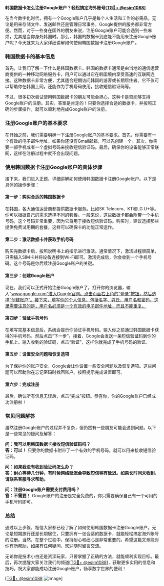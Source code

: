 **韩国数据卡怎么注册Google账户？轻松搞定海外账号[[TG💪+ @esim1088](https://t.me/s/esim1088)]**

在当今数字化时代，拥有一个Google账户几乎是每个人生活和工作的必需品。无论是用来存储文件、发送邮件还是管理日常事务，Google提供的服务都非常方便。然而，对于一些身在国外的朋友来说，注册Google账户可能会遇到一些麻烦，尤其是当你身处韩国时。那么，韩国的数据卡到底能不能用来注册Google账户呢？今天就来为大家详细讲解如何使用韩国数据卡注册Google账户。

### 韩国数据卡的基本信息

首先，让我们了解一下什么是韩国数据卡。韩国的数据卡通常是由当地的通信运营商提供的一种移动网络服务卡，用户可以通过它在韩国境内享受高速的互联网连接。这种数据卡非常方便，尤其适合短期访问韩国的游客或长期居住者。它不仅可以帮助你在韩国上网，还能作为手机号码使用，接收短信验证码等。

不过，很多初次尝试使用韩国数据卡的朋友可能会担心，这种卡是否能够支持Google账户的注册。其实，答案是肯定的！只要你选择合适的数据卡，并按照正确的步骤操作，就可以顺利地完成Google账户的注册。

### 注册Google账户的基本要求

在开始之前，我们需要明确一下注册Google账户的基本要求。首先，你需要有一个有效的电子邮件地址。如果你还没有Gmail邮箱，可以先创建一个。其次，你需要一部手机或者一个虚拟号码来接收短信验证码。最后，确保你的设备能够正常联网，这样在注册过程中就不会出现问题。

### 使用韩国数据卡注册Google账户的具体步骤

接下来，我们进入正题，详细讲解如何使用韩国数据卡注册Google账户。以下是具体的操作步骤：

#### 第一步：购买合适的韩国数据卡

在韩国，各大通信运营商都提供数据卡服务。比如SK Telecom、KT和LG U+等。你可以根据自己的需求选择不同的套餐。一般来说，这些数据卡都会附带一个手机号码，这个号码非常重要，因为它将用于接收短信验证码。购买时，建议选择那些提供免费试用期的套餐，这样可以确保卡的功能正常运作。

#### 第二步：激活数据卡并获取手机号码

购买完数据卡后，按照说明书上的指示进行激活。通常情况下，激活过程很简单，只需插入SIM卡并将设备连接到Wi-Fi即可。激活完成后，你会收到一个手机号码。这个号码是你后续注册Google账户的关键。

#### 第三步：创建Google账户

现在，我们可以正式开始注册Google账户了。打开你的浏览器，输入“www.google.com”进入Google官网。点击页面右上角的“登录”按钮，然后选择“创建账户”。接下来，填写你的个人信息，包括名字、姓氏、用户名和密码。这里需要注意的是，用户名必须是一个有效的电子邮件地址，而且不能重复。

#### 第四步：验证手机号码

在填写完基本信息后，系统会提示你验证手机号码。输入你之前通过韩国数据卡获得的手机号码，然后点击“下一步”。接着，Google会发送一条短信验证码到你的手机上。输入收到的验证码，点击“验证”，这样你就完成了手机号码的验证。

#### 第五步：设置安全问题和恢复选项

为了保护你的账户安全，Google会让你设置一些安全问题以及恢复选项。这些问题可以帮助你在忘记密码时找回账户。按照提示完成设置即可。

#### 第六步：完成注册

最后，确认所有信息无误后，点击“完成”按钮。恭喜你，你的Google账户已经成功注册啦！

### 常见问题解答

虽然注册Google账户的过程并不复杂，但仍然有一些朋友可能会遇到问题。以下是一些常见的疑问及解答：

**问：我可以用韩国数据卡接收短信验证码吗？**  
**答：可以！** 只要你的数据卡附带了一个有效的手机号码，就可以用来接收短信验证码。

**问：如果我没有收到验证码怎么办？**  
**答：耐心等待几分钟，有时候网络延迟会导致短信稍有延迟。如果长时间未收到，请联系客服寻求帮助。**

**问：注册Google账户需要支付费用吗？**  
**答：不需要！** Google账户的注册是完全免费的，你只需要确保自己有一个可用的手机号码即可。

### 总结

通过以上步骤，相信大家都已经了解了如何使用韩国数据卡注册Google账户。无论是短期旅行还是长期居住，只要拥有一张合适的数据卡，就能轻松搞定海外账号的注册。当然，在整个过程中，保持耐心和细心是非常重要的。希望这篇文章能对你有所帮助，如果有任何疑问，欢迎随时留言交流。

无论你是技术小白还是资深玩家，只要掌握了正确的方法，就能顺利实现目标。最后，再次提醒大家关注我们的频道[[TG💪+ @esim1088](https://t.me/s/esim1088)]，获取更多实用的信息和技巧。祝大家都能成功注册Google账户，畅享数字世界的便利！

[[TG💪+ @esim1088](https://t.me/s/esim1088) ![Image](https://i.postimg.cc/4NQfJmqS/Snipaste-2025-05-13-00-14-12.png)]